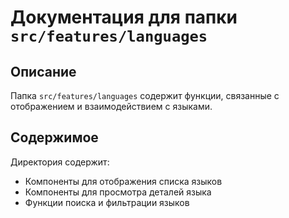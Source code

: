 # Документация для папки `src/features/languages`

## Описание
Папка `src/features/languages` содержит функции, связанные с отображением и взаимодействием с языками.

## Содержимое
Директория содержит:

- Компоненты для отображения списка языков
- Компоненты для просмотра деталей языка
- Функции поиска и фильтрации языков